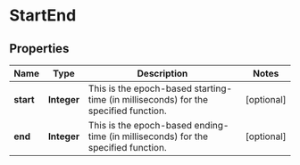 
# StartEnd

## Properties
Name | Type | Description | Notes
------------ | ------------- | ------------- | -------------
**start** | **Integer** | This is the epoch-based starting-time (in milliseconds) for the specified function. |  [optional]
**end** | **Integer** | This is the epoch-based ending-time (in milliseconds) for the specified function. |  [optional]



